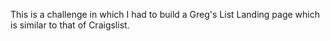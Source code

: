 This is a challenge in which I had to build a Greg's List Landing page which is similar to that of Craigslist.
